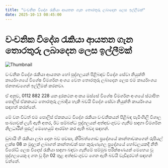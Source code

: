 ```yaml
---
title: "වංචනික විදේශ රැකියා ආයතන ගැන තොරතුරු ලබාදෙන ලෙස ඉල්ලීමක්"
date: 2025-10-13 08:45:00
---
```


# වංචනික විදේශ රැකියා ආයතන ගැන තොරතුරු ලබාදෙන ලෙස ඉල්ලීමක්

![Thumbnail](https://helakuru.sgp1.cdn.digitaloceanspaces.com/esana/images/lib/foreign-employment-bureau.jpg)

වංචනික විදේශ රැකියා ආයතන හෝ පුද්ගලයන් පිළිබඳව විදේශ සේවා නියුක්ති කාර්යාංශයේ විශේෂ විමර්ශන අංශය වෙත තොරතුරු ලබාදෙන ලෙස එම කාර්යාංශය ජනතාවගෙන් ඉල්ලීමක් කරනවා.

ඒ අනුව, 0112 882 228 යන දුරකථන අංකය ඔස්සේ විශේෂ විමර්ශන අංශයේ ස්ථාපිත පොලිස් ඒකකයට තොරතුරු ලබාදිය හැකි බවයි විදේශ සේවා නියුක්ති කාර්යාංශය සඳහන් කරන්නේ.

මේ වන විටත් එම පොලිස් ඒකකයට විදේශ රැකියා වංචනිකයන් පිළිබඳ පැමිණිලි විශාල සංඛ්‍යාවක් ලැබී ඇති අතර, ඊට සම්බන්ධ පුද්ගලයන් අත්අඩංගුවට ගැනීම සඳහා විමර්ශන නිලධාරීන් පුළුල් මෙහෙයුම් ආරම්භ කර ඇති බවද සඳහන්.

ඩුබායි හි රැකියා ලබා දෙන බව පවසා, කිරිබත්ගොඩ ප්‍රදේශයේ කාන්තාවකගෙන් රුපියල් ලක්ෂ 08 ක මුදලක් ලබාගත් කාන්තාවක් සහ කුරුණෑගල ප්‍රදේශයේ හෝටලයකදී නීති විරෝධී ලෙස විදෙස් රැකියා සඳහා බඳවා ගැනීමේ සම්මුඛ පරීක්ෂණයක් මෙහෙය වූ පුද්ගලයෙකු ද ගත වූ දින 02 තුළ අත්අඩංගුවට ගෙන ඇති බවයි වැඩිදුරටත් සඳහන් වන්නේ.

